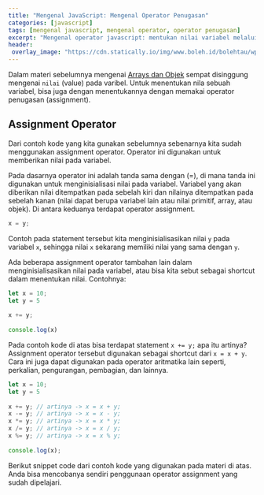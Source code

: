 ```yaml
---
title: "Mengenal JavaScript: Mengenal Operator Penugasan"
categories: [javascript]
tags: [mengenal javascript, mengenal operator, operator penugasan]
excerpt: "Mengenal operator javascript: mentukan nilai variabel melalui operator penugasan (assignment operator) dalam bahasa JavaScript"
header:
 overlay_image: "https://cdn.statically.io/img/www.boleh.id/bolehtau/wp-content/uploads/2019/09/js.jpg"
---
```

Dalam materi sebelumnya mengenai [Arrays dan Objek](https://www.catetan.pw/javascript/javascript-arrays-dan-objek/) sempat disinggung mengenai `nilai` (value) pada varibel. Untuk menentukan nila sebuah variabel, bisa juga dengan menentukannya dengan memakai operator penugasan (assignment).

## Assignment Operator

Dari contoh kode yang kita gunakan sebelumnya sebenarnya kita sudah menggunakan assignment operator. Operator ini digunakan untuk memberikan nilai pada variabel.

Pada dasarnya operator ini adalah tanda sama dengan (=), di mana tanda ini digunakan untuk menginisialisasi nilai pada variabel. Variabel yang akan diberikan nilai ditempatkan pada sebelah kiri dan nilainya ditempatkan pada sebelah kanan (nilai dapat berupa variabel lain atau nilai primitif, array, atau objek). Di antara keduanya terdapat operator assignment.

```javascript
x = y;
```

Contoh pada statement tersebut kita menginisialisasikan nilai `y` pada variabel `x`, sehingga nilai `x` sekarang memiliki nilai yang sama dengan `y`.

Ada beberapa assignment operator tambahan lain dalam menginisialisasikan nilai pada variabel, atau bisa kita sebut sebagai shortcut dalam menentukan nilai. Contohnya:

```javascript
let x = 10;
let y = 5
 
x += y;
 
console.log(x)
```

Pada contoh kode di atas bisa terdapat statement `x += y;` apa itu artinya? Assignment operator tersebut digunakan sebagai shortcut dari `x = x + y`. Cara ini juga dapat digunakan pada operator aritmatika lain seperti, perkalian, pengurangan, pembagian, dan lainnya.

```javascript
let x = 10;
let y = 5
 
x += y; // artinya -> x = x + y;
x -= y; // artinya -> x = x - y;
x *= y; // artinya -> x = x * y;
x /= y; // artinya -> x = x / y;
x %= y; // artinya -> x = x % y;
 
console.log(x);
```

Berikut snippet code dari contoh kode yang digunakan pada materi di atas. Anda bisa mencobanya sendiri penggunaan operator assignment yang sudah dipelajari.
